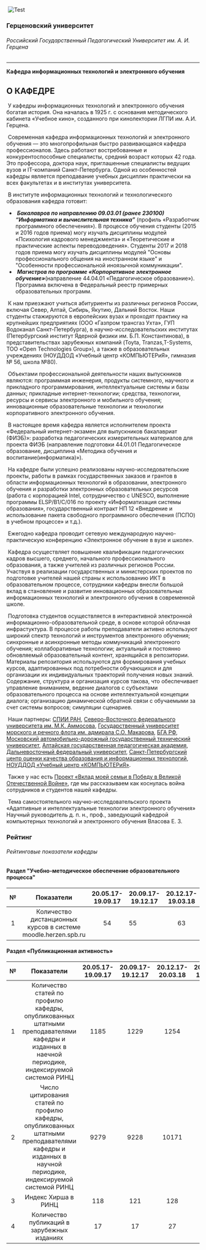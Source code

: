 ​		

​                            ![Test](https://ict.herzen.spb.ru/user/themes/bootstrap/images/herzen-logo-small-orig.png)                        



### Герценовский университет

###### Российский Государственный Педагогический Университет им. А. И. Герцена

------

**Кафедра информационных технологий  и электронного обучения**





## О КАФЕДРЕ





​	У кафедры информационных технологий и электронного обучения богатая история. Она началась в 1925 г. с основания методического кабинета «Учебное кино», созданного при кинолектории  ЛГПИ им. А.И. Герцена.

​	Современная кафедра информационных технологий и электронного обучения — это многопрофильная быстро развивающаяся кафедра профессионалов. Здесь работают востребованные и  конкурентоспособные специалисты, средний возраст которых 42 года. Это профессора, доктора наук, приглашенные специалисты ведущих вузов и IT-компаний Санкт-Петербурга.  Одной из особенностей кафедры является преподавание учебных дисциплин практически на всех факультетах и в институтах университета.

​	В институте информационных технологий и технологического образования кафедра готовит:



- ​		***Бакалавров по направлению 09.03.01 (ранее 230100) “Информатика и вычислительная техника”*** (профиль «Разработчик программного обеспечения»).  	В процессе обучения студенты (2015 и 2016 годов приема) могу изучать дисциплины модулей «Психология кадрового менеджмента» и «Теоретические и практические 	аспекты переводоведения». Студенты 2017 и 2018 годов приема могу изучать дисциплины модулей "Основы професcионального общения на иностранном языке" и  	"Особенности профеcсиональной иноязычной коммуникации". 
- ​		***Магистров по программе «Корпоративное электронное обучение»***(направление 44.04.01 «Педагогическое образование»).  	Программа включена в Федеральный реестр примерных образовательных программ. 

​	К нам приезжают учиться абитуриенты из различных регионов России, включая Север, Алтай, Сибирь, Якутию, Дальний Восток. Наши студенты стажируются в  европейских вузах и проходят практику на крупнейших предприятиях (ООО «Газпром трансгаз Ухта», ГУП Водоканал Санкт-Петербурга), в научно-исследовательских институтах (Петербургский институт Ядерной физики им. Б.П. Константинова), в представительствах зарубежных компаний (Toyta, Tranzas,T-Systems, ТОО  «Open Technologies Group»), а также в образовательных учреждениях (НОУДДОД «Учебный центр «КОМПЬЮТЕРиЯ», гимназия № 56, школа №80). 

​	Объектами профессиональной деятельности наших выпускников являются: программная инженерия, продукты системного, научного и прикладного программирования,  интеллектуальные системы и базы данных; прикладные интернет-технологии; средства, технологии, ресурсы и сервисы электронного и мобильного обучения; инновационные образовательные технологии и технологии корпоративного электронного обучения. 

​	В настоящее время кафедра является исполнителем проекта «Федеральный интернет-экзамен для выпускников бакалавриат (ФИЭБ)»: разработка педагогических измерительных материалов для проекта ФИЭБ (направление подготовки 44.01.01 Педагогическое образование, дисциплина «Методика обучения и воспитание(информатика)»).  

​    На кафедре были успешно реализованы научно-исследовательские проекты, работы в рамках государственных заказов и грантов в области информационных технологий в     образовании, электронного обучения и разработки электронных образовательных ресурсов (работа с корпорацией Intel, сотрудничество с UNESCO, выполнение программы     ELSP/B1/C/016 по проекту «Информатизация системы образования», государственный контракт НП 12 «Внедрение и использование пакета свободного программного обеспечения     (ПСПО) в учебном процессе» и т.д.). 

​	Ежегодно кафедра проводит сетевую международную научно-практическую конференцию «Электронное обучение в вузе и школе». 

​	Кафедра осуществляет повышение квалификации педагогических кадров высшего, среднего, начального профессионального образования, а также учителей из различных  регионов России. Участвуя в реализации государственных и министерских проектов по подготовке учителей нашей страны к использованию ИКТ в образовательном процессе,  сотрудники кафедры внесли большой вклад в становление и развитие инновационных образовательных информационных технологий и электронного обучения в современной школе. 

​	Подготовка студентов осуществляется в интерактивной электронной информационно-образовательной среде, в основе которой облачная инфрастуктура. В процессе работы  преподаватели активно используют широкий спектр технологий и инструментов электронного обучения; синхронные и асинхронные методы коммуникаций электронного обучения;  коллаборативные технологии; актуальный и постоянно обновляемый образовательный контент, хранящийся в репозитории. Материалы репозитория используются для формирования  учебных курсов, адаптированных под потребности обучающихся и для организации их индивидуальных траекторий получения новых знаний. Содержание, структура и организация  курсов такова, что обеспечивает управление вниманием, ведение диалогов с субъектами образовательного процесса на основе интеллектуальной концепции диалога; организацию  динамической обратной связи с обучаемыми за счет системы вопросов; симуляции сценариев.

​	Наши партнеры: [СПИИ РАН](www.spiiras.nw.ru), [Северо-Восточного федерального университета им. М.К. Аммосова](https://www.s-vfu.ru), [Государственный университет морского и речного флота им.  адмирала С.О. Макарова](https://gumrf.ru), [БГА РФ](bgarf.ru), [Московский автомобильно-дорожный государственный технический университет](www.madi.ru), [Алтайская государственная педагогическая академия](https://www.altspu.ru), [Дальневосточный  федеральный университет](https://www.dvfu.ru), [Санкт-Петербургский центр оценки качества образования и информационных технологий](https://rcokoit.ru), [НОУДДОД «Учебный центр «КОМПЬЮТЕРиЯ»](https://www.computeria.ru).

​	Также у нас есть [Проект «Вклад моей семьи в Победу в Великой Отечественной Войне»](https://ict.herzen.spb.ru/department/about-us/ww2), где мы рассказываем как коснулась война сотрудников и студентов нашей кафедры. 

​	Тема самостоятельного научно-исследовательского проекта 
 «Адаптивные и интеллектуальные технологии электронного обучения»
 Научный руководитель д. п. н., проф., заведующий кафедрой компьютерных
 технологий и электронного обучения
 Власова Е. З.



### Рейтинг

###### Рейтинговые показатели кафедры

#### Раздел "Учебно-методическое обеспечение образовательного процесса"

|  №   |                          Показатели                          | 20.05.17-19.09.17 | 20.09.17-19.12.17 | 20.12.17-19.03.18 | 20.03.17-19.05.18 | 20.05.17-19.09.18 | 20.09.18-19.12.18 |
| :--: | :----------------------------------------------------------: | :---------------: | ----------------- | :---------------: | :---------------: | :---------------: | :---------------: |
|  1   | Количество дистанционных курсов в системе moodle.herzen.spb.ru |        54         | 55                |        63         |        66         |        85         |        102        |

   

#### Раздел «Публикационная активность» 

|  №   |                          Показатели                          | 20.05.17-19.09.17 | 20.09.17-19.12.17 | 20.12.17-20.03.18 | 20.09.18-19.12.18 |
| :--: | :----------------------------------------------------------: | :---------------: | :---------------: | :---------------: | :---------------: |
|  1   | Количество статей по профилю кафедры, опубликованных штатными преподавателями кафедры и изданных в наечной периодике, индексируемой системой РИНЦ |       1185        |       1229        |       1254        |       1395        |
|  2   | Число цитирования статей по профилю кафедры, опубликованных штатными преподавателями кафедры и изданных в научной периодике, индексируемой системой РИНЦ |       9279        |       9228        |       10171       |       12085       |
|  3   |                     Индекс Хирша в РИНЦ                      |        118        |        121        |        128        |        141        |
|  4   |         Количество публикаций в зарубежных изданиях          |        17         |        17         |        27         |        11         |



<!-- Автор верстки: Галаев Юрий -->